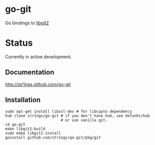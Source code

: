 go-git
=================
Go bindings to [libgit2](http://libgit2.github.com/)

Status
=================
Currently in active development.

Documentation
-----------------
http://str1ngs.github.com/go-git


Installation
------------

    sudo apt-get install libssl-dev # for libcypto dependency
    hub clone str1ngs/go-git # if you don't have hub, see defunkt/hub
                             # or use vanilla git.
    cd go-git
    make libgit2-build
    sudo make libgit2-install
    goinstall github.com/str1ngs/go-git/pkg/git
